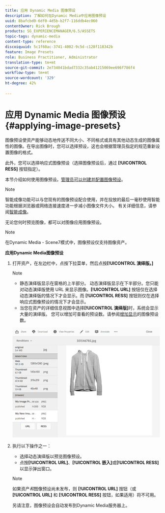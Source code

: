 ```yaml
---
title: 应用 Dynamic Media 图像预设
description: 了解如何在Dynamic Media中应用图像预设
uuid: 8bafcbd0-6df0-4d5b-b2f7-116ddb4ec060
contentOwner: Rick Brough
products: SG_EXPERIENCEMANAGER/6.5/ASSETS
topic-tags: dynamic-media
content-type: reference
discoiquuid: 5c1f60ac-3741-4002-9c5d-c128f118342b
feature: Image Presets
role: Business Practitioner, Administrator
translation-type: tm+mt
source-git-commit: 2e734041bdad7332c35ab41215069ee696f786f4
workflow-type: tm+mt
source-wordcount: '329'
ht-degree: 42%

---
```



# 应用 Dynamic Media 图像预设 {#applying-image-presets}

图像预设使资产能够动态地传送不同大小、不同格式或具有其他动态生成的图像属性的图像。在导出图像时，您可以选择预设，这也会根据管理员指定的规范重新设置图像的格式。

此外，您可以选择响应式图像预设（选择图像预设后，通过 **[!UICONTROL RESS]** 按钮指定）。

本节介绍如何使用图像预设。[管理员可以创建并配置图像预设](managing-image-presets.md)。

>[!NOTE]
>
>智能成像功能可以与您现有的图像预设配合使用，并在投放的最后一毫秒使用智能功能根据浏览器或网络连接速度进一步减小图像文件大小。 有关详细信息，请参阅[智能成像](imaging-faq.md)。

无论您何时预览图像，都可以对图像应用图像预设。

>[!NOTE]
>
>在Dynamic Media - Scene7模式中，图像预设仅支持图像资产。

**应用Dynamic Media图像预设**

1. 打开资产，在左边栏中，点按下拉菜单，然后点按&#x200B;**[!UICONTROL 演绎版。]**

   >[!NOTE]
   >
   >* 静态演绎版显示在窗格的上半部分。 动态演绎版显示在下半部分。您只能对动态演绎版使用 URL 来显示图像。**[!UICONTROL URL]** 按钮仅在选择动态演绎版的情况下才会显示。而 **[!UICONTROL RESS]** 按钮则仅在选择响应式图像预设的情况下才会显示。
      >
      >
   * 当您在资产的详细信息视图中选择&#x200B;**[!UICONTROL 演绎版]**&#x200B;时，系统会显示大量的演绎版。 您可以增加可查看的预设数。请参阅[增加显示](managing-image-presets.md#increasing-or-decreasing-the-number-of-image-presets-that-display)的图像预设数。


   ![chlimage_1-208](assets/chlimage_1-208.png)

1. 执行以下操作之一：

   * 选择动态演绎版以预览图像预设。
   * 点按&#x200B;**[!UICONTROL URL]**、**[!UICONTROL 嵌入]**&#x200B;或&#x200B;**[!UICONTROL RESS]**&#x200B;以显示弹出窗口。

   >[!NOTE]
   >
   >如果资产&#x200B;*和*&#x200B;图像预设尚未发布，则 **[!UICONTROL URL]** 按钮（或 **[!UICONTROL URL]** 和 **[!UICONTROL RESS]** 按钮，如果适用）将不可用。
   >
   >另请注意，图像预设会自动发布到Dynamic Media服务器上。

